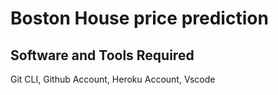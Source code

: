 # Boston House price prediction

## Software and Tools Required
Git CLI,
Github Account,
Heroku Account,
Vscode